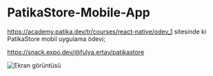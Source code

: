 # PatikaStore-Mobile-App
https://academy.patika.dev/tr/courses/react-native/odev_1 sitesinde ki PatikaStore mobil uygulama ödevi;

https://snack.expo.dev/@fulya.ertay/patikastore

![Ekran görüntüsü](https://github.com/fulyaertay/PATIKASTORE-Mobile-App-/assets/56890438/0010378d-f4a5-4313-ae43-3b70cd4d40ba)

